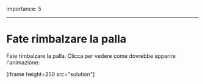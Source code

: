 importance: 5

---

# Fate rimbalzare la palla

Fate rimbalzare la palla. Clicca per vedere come dovrebbe apparire l'animazione:

[iframe height=250 src="solution"]
